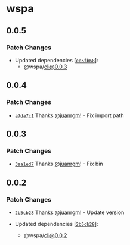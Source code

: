 # wspa

## 0.0.5

### Patch Changes

- Updated dependencies [[`ee5fb68`](https://github.com/swordev/wspa/commit/ee5fb681f63b25ffba68b27ee95f7a6eb9cc804f)]:
  - @wspa/cli@0.0.3

## 0.0.4

### Patch Changes

- [`a7da7c1`](https://github.com/swordev/wspa/commit/a7da7c16db20643f26c3df0147ccbfca6bc20719) Thanks [@juanrgm](https://github.com/juanrgm)! - Fix import path

## 0.0.3

### Patch Changes

- [`3aa1ed7`](https://github.com/swordev/wspa/commit/3aa1ed7f95b56201ca87b006e349a95ed01f6b9f) Thanks [@juanrgm](https://github.com/juanrgm)! - Fix bin

## 0.0.2

### Patch Changes

- [`2b5cb28`](https://github.com/swordev/wspa/commit/2b5cb280d1b005328f47ef02f2d0d119f6a56db3) Thanks [@juanrgm](https://github.com/juanrgm)! - Update version

- Updated dependencies [[`2b5cb28`](https://github.com/swordev/wspa/commit/2b5cb280d1b005328f47ef02f2d0d119f6a56db3)]:
  - @wspa/cli@0.0.2
